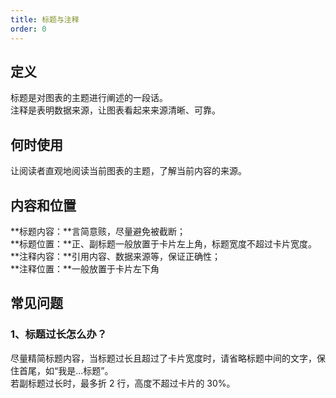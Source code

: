 ```yaml
---
title: 标题与注释
order: 0
---
```


## 定义

标题是对图表的主题进行阐述的一段话。<br />注释是表明数据来源，让图表看起来来源清晰、可靠。

## 何时使用

让阅读者直观地阅读当前图表的主题，了解当前内容的来源。

## 内容和位置

**标题内容：**言简意赅，尽量避免被截断；<br />**标题位置：**正、副标题一般放置于卡片左上角，标题宽度不超过卡片宽度。<br />**注释内容：**引用内容、数据来源等，保证正确性；<br />**注释位置：**一般放置于卡片左下角

## 常见问题

### 1、标题过长怎么办？

尽量精简标题内容，当标题过长且超过了卡片宽度时，请省略标题中间的文字，保住首尾，如“我是...标题”。<br />若副标题过长时，最多折 2 行，高度不超过卡片的 30%。
